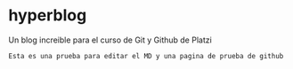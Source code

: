 # hyperblog
Un blog increible para el curso de Git y Github de Platzi

```python
Esta es una prueba para editar el MD y una pagina de prueba de github
```